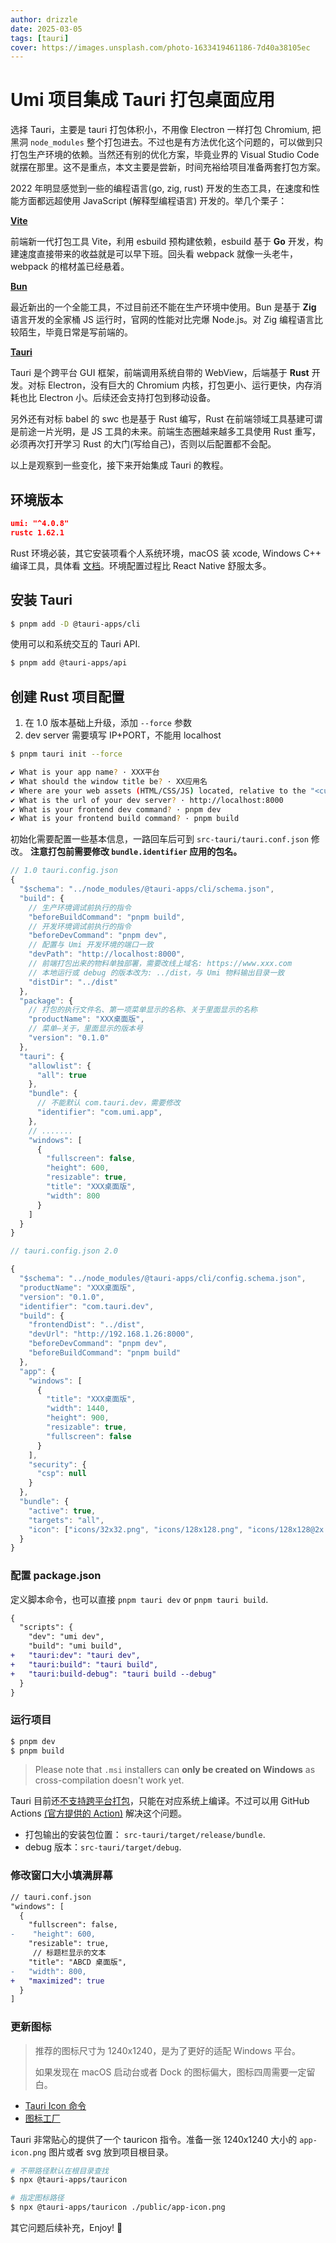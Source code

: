 ```yaml
---
author: drizzle
date: 2025-03-05
tags: [tauri]
cover: https://images.unsplash.com/photo-1633419461186-7d40a38105ec
---
```


# Umi 项目集成 Tauri 打包桌面应用

选择 Tauri，主要是 tauri 打包体积小，不用像 Electron 一样打包 Chromium, 把黑洞 `node_modules` 整个打包进去。不过也是有方法优化这个问题的，可以做到只打包生产环境的依赖。当然还有别的优化方案，毕竟业界的 Visual Studio Code 就摆在那里。这不是重点，本文主要是尝新，时间充裕给项目准备两套打包方案。

2022 年明显感觉到一些的编程语言(go, zig, rust) 开发的生态工具，在速度和性能方面都远超使用 JavaScript (解释型编程语言) 开发的。举几个栗子：

**[Vite](https://vitejs.dev/)**

前端新一代打包工具 Vite，利用 esbuild 预构建依赖，esbuild 基于 **Go** 开发，构建速度直接带来的收益就是可以早下班。回头看 webpack 就像一头老牛，webpack 的棺材盖已经悬着。

**[Bun](https://bun.sh/)**

最近新出的一个全能工具，不过目前还不能在生产环境中使用。Bun 是基于 **Zig** 语言开发的全家桶 JS 运行时，官网的性能对比完爆 Node.js。对 Zig 编程语言比较陌生，毕竟日常是写前端的。

**[Tauri](https://tauri.app/)**

Tauri 是个跨平台 GUI 框架，前端调用系统自带的 WebView，后端基于 **Rust** 开发。对标 Electron，没有巨大的 Chromium 内核，打包更小、运行更快，内存消耗也比 Electron 小。后续还会支持打包到移动设备。

另外还有对标 babel 的 swc 也是基于 Rust 编写，Rust 在前端领域工具基建可谓是前途一片光明，是 JS 工具的未来。前端生态圈越来越多工具使用 Rust 重写，必须再次打开学习 Rust 的大门(写给自己)，否则以后配置都不会配。

以上是观察到一些变化，接下来开始集成 Tauri 的教程。

## 环境版本

```json
umi: "^4.0.8"
rustc 1.62.1
```

Rust 环境必装，其它安装项看个人系统环境，macOS 装 xcode, Windows C++ 编译工具，具体看 [文档](https://tauri.app/v1/guides/getting-started/prerequisites/)。环境配置过程比 React Native 舒服太多。

## 安装 Tauri

```bash
$ pnpm add -D @tauri-apps/cli
```

使用可以和系统交互的 Tauri API.

```bash
$ pnpm add @tauri-apps/api
```

## 创建 Rust 项目配置

1. 在 1.0 版本基础上升级，添加 `--force` 参数
2. dev server 需要填写 IP+PORT，不能用 localhost

```bash 
$ pnpm tauri init --force

✔ What is your app name? · XXX平台
✔ What should the window title be? · XX应用名
✔ Where are your web assets (HTML/CSS/JS) located, relative to the "<current dir>/src-tauri/tauri.conf.json" file that will be created? · ../dist
✔ What is the url of your dev server? · http://localhost:8000
✔ What is your frontend dev command? · pnpm dev
✔ What is your frontend build command? · pnpm build
```

初始化需要配置一些基本信息，一路回车后可到 `src-tauri/tauri.conf.json` 修改。
**注意打包前需要修改 `bundle.identifier` 应用的包名。**

```js
// 1.0 tauri.config.json
{
  "$schema": "../node_modules/@tauri-apps/cli/schema.json",
  "build": {
    // 生产环境调试前执行的指令
    "beforeBuildCommand": "pnpm build",
    // 开发环境调试前执行的指令
    "beforeDevCommand": "pnpm dev",
    // 配置与 Umi 开发环境的端口一致
    "devPath": "http://localhost:8000",
    // 前端打包出来的物料单独部署，需要改线上域名: https://www.xxx.com
    // 本地运行或 debug 的版本改为: ../dist，与 Umi 物料输出目录一致
    "distDir": "../dist"
  },
  "package": {
    // 打包的执行文件名、第一项菜单显示的名称、关于里面显示的名称
    "productName": "XXX桌面版",
    // 菜单—关于，里面显示的版本号
    "version": "0.1.0"
  },
  "tauri": {
    "allowlist": {
      "all": true
    },
    "bundle": {
      // 不能默认 com.tauri.dev，需要修改
      "identifier": "com.umi.app",
    },
    // .......
    "windows": [
      {
        "fullscreen": false,
        "height": 600,
        "resizable": true,
        "title": "XXX桌面版",
        "width": 800
      }
    ]
  }
}
```

```js
// tauri.config.json 2.0

{
  "$schema": "../node_modules/@tauri-apps/cli/config.schema.json",
  "productName": "XXX桌面版",
  "version": "0.1.0",
  "identifier": "com.tauri.dev",
  "build": {
    "frontendDist": "../dist",
    "devUrl": "http://192.168.1.26:8000",
    "beforeDevCommand": "pnpm dev",
    "beforeBuildCommand": "pnpm build"
  },
  "app": {
    "windows": [
      {
        "title": "XXX桌面版",
        "width": 1440,
        "height": 900,
        "resizable": true,
        "fullscreen": false
      }
    ],
    "security": {
      "csp": null
    }
  },
  "bundle": {
    "active": true,
    "targets": "all",
    "icon": ["icons/32x32.png", "icons/128x128.png", "icons/128x128@2x.png", "icons/icon.icns", "icons/icon.ico"]
  }
}
```

### 配置 package.json

定义脚本命令，也可以直接 `pnpm tauri dev` or `pnpm tauri build`.

```diff
{
  "scripts": {
  	"dev": "umi dev",
    "build": "umi build",
+   "tauri:dev": "tauri dev",
+   "tauri:build": "tauri build",
+   "tauri:build-debug": "tauri build --debug"
  }
}
```

### 运行项目

```bash
$ pnpm dev
$ pnpm build
```

> Please note that `.msi` installers can **only be created on Windows** as cross-compilation doesn't work yet.

Tauri 目前还[不支持跨平台打包](https://tauri.app/zh/v1/guides/building/windows)，只能在对应系统上编译。不过可以用 GitHub Actions [(官方提供的 Action)](https://github.com/tauri-apps/tauri-action) 解决这个问题。

- 打包输出的安装包位置： `src-tauri/target/release/bundle`.
- debug 版本：`src-tauri/target/debug`.

### 修改窗口大小填满屏幕

```diff
// tauri.conf.json
"windows": [
  {
    "fullscreen": false,
-    "height": 600,
    "resizable": true,
     // 标题栏显示的文本
    "title": "ABCD 桌面版",
-   "width": 800,
+   "maximized": true
  }
]
```

### 更新图标

> 推荐的图标尺寸为 1240x1240，是为了更好的适配 Windows 平台。
>
> 如果发现在 macOS 启动台或者 Dock 的图标偏大，图标四周需要一定留白。

- [Tauri Icon 命令](https://tauri.app/v1/guides/features/icons/)
- [图标工厂](https://icon.wuruihong.com/icon)

Tauri 非常贴心的提供了一个 tauricon 指令。准备一张 1240x1240 大小的 `app-icon.png` 图片或者 svg 放到项目根目录。

```bash
# 不带路径默认在根目录查找
$ npx @tauri-apps/tauricon

# 指定图标路径
$ npx @tauri-apps/tauricon ./public/app-icon.png
```

其它问题后续补充，Enjoy! 🎉
